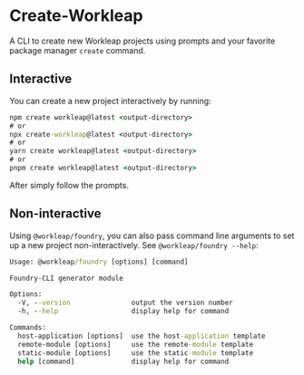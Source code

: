 # Create-Workleap

A CLI to create new Workleap projects using prompts and your favorite package manager `create` command.

## Interactive

You can create a new project interactively by running:

```cmd
npm create workleap@latest <output-directory>
# or
npx create-workleap@latest <output-directory>
# or
yarn create workleap@latest <output-directory>
# or
pnpm create workleap@latest <output-directory>
```
After simply follow the prompts.

## Non-interactive

Using `@workleap/foundry`, you can also pass command line arguments to set up a new project non-interactively. See `@workleap/foundry --help`:

```cmd
Usage: @workleap/foundry [options] [command]

Foundry-CLI generator module

Options:
  -V, --version               output the version number        
  -h, --help                  display help for command

Commands:
  host-application [options]  use the host-application template
  remote-module [options]     use the remote-module template   
  static-module [options]     use the static-module template   
  help [command]              display help for command
```

